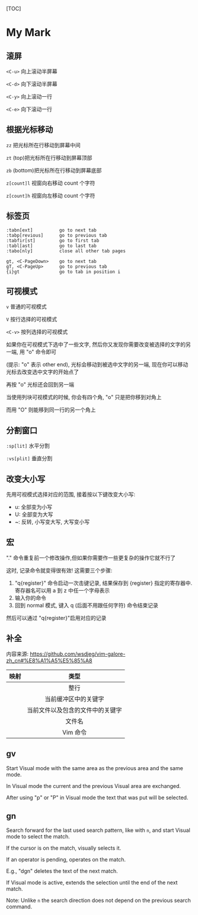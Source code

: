 [TOC]

# My Mark

## 滚屏

`<C-u>` 向上滚动半屏幕

`<C-d>` 向下滚动半屏幕

`<C-y>` 向上滚动一行

`<C-e>` 向下滚动一行

## 根据光标移动

`zz` 把光标所在行移动到屏幕中间

`zt` (top)把光标所在行移动到屏幕顶部

`zb` (bottom)把光标所在行移动到屏幕底部

`z[count]l` 视窗向右移动 count 个字符

`z[count]h` 视窗向左移动 count 个字符

## 标签页

```
:tabn[ext]          go to next tab
:tabp[revious]      go to previous tab
:tabfir[st]         go to first tab
:tabl[ast]          go to last tab
:tabo[nly]          close all other tab pages

gt, <C-PageDown>    go to next tab
gT, <C-PageUp>      go to previous tab
{i}gt               go to tab in position i
```

## 可视模式

`v` 普通的可视模式

`V` 按行选择的可视模式

`<C-v>` 按列选择的可视模式

如果你在可视模式下选中了一些文字, 然后你又发现你需要改变被选择的文字的另一端, 用 "o" 命令即可

(提示: "o" 表示 other end), 光标会移动到被选中文字的另一端, 现在你可以移动光标去改变选中文字的开始点了

再按 "o" 光标还会回到另一端

当使用列块可视模式的时候, 你会有四个角, "o" 只是把你移到对角上

而用 "O" 则能移到同一行的另一个角上

## 分割窗口

`:sp[lit]` 水平分割

`:vs[plit]` 垂直分割

## 改变大小写

先用可视模式选择对应的范围, 接着按以下键改变大小写:

- u: 全部变为小写
- U: 全部变为大写
- ~: 反转, 小写变大写, 大写变小写

## 宏

"." 命令重复前一个修改操作,但如果你需要作一些更复杂的操作它就不行了

这时, 记录命令就变得很有效! 这需要三个步骤:

1. "q{register}" 命令启动一次击键记录, 结果保存到 {register} 指定的寄存器中. 寄存器名可以用 a 到 z 中任一个字母表示
2. 输入你的命令
3. 回到 normal 模式, 键入 q (后面不用跟任何字符) 命令结束记录

然后可以通过 "q{register}"启用对应的记录

## 补全

内容来源: https://github.com/wsdjeg/vim-galore-zh_cn#%E8%A1%A5%E5%85%A8

|    映射    |               类型               |
| :--------: | :------------------------------: |
| <c-x><c-l> |               整行               |
| <c-x><c-n> |       当前缓冲区中的关键字       |
| <c-x><c-i> | 当前文件以及包含的文件中的关键字 |
| <c-x><c-f> |              文件名              |
| <c-x><c-v> |             Vim 命令             |

## gv

Start Visual mode with the same area as the previous area and the same mode.

In Visual mode the current and the previous Visual area are exchanged.

After using "p" or "P" in Visual mode the text that was put will be selected.

## gn

Search forward for the last used search pattern, like with `n`, and start Visual mode to select the match.

If the cursor is on the match, visually selects it.

If an operator is pending, operates on the match.

E.g., "dgn" deletes the text of the next match.

If Visual mode is active, extends the selection until the end of the next match.

Note: Unlike `n` the search direction does not depend on the previous search command.
